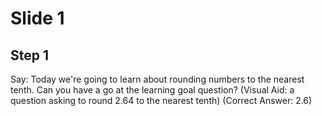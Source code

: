 # Slide 1

## Step 1

Say: Today we're going to learn about rounding numbers to the nearest tenth. Can you have a go at the learning goal question? (Visual Aid: a question asking to round 2.64 to the nearest tenth) (Correct Answer: 2.6) 
